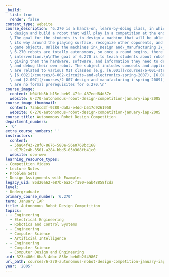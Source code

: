```yaml
---
_build:
  list: true
  render: false
content_type: website
course_description: "6.270 is a hands-on, learn-by-doing class, in which participants\
  \ design and build a robot that will play in a competition at the end of January.\
  \ The goal for the students is to design a machine that will be able to navigate\
  \ its way around the playing surface, recognize other opponents, and manipulate\
  \ game objects. Unlike the machines in\_Design and\_Manufacturing I\_([2.007](/courses/2-007-design-and-manufacturing-i-spring-2009)),\
  \ 6.270 robots are totally autonomous, so once a round begins, there is no human\
  \ intervention.\n\nThe goal of 6.270 is to teach students about robotic design by\
  \ giving them the hardware, software, and information they need to design, build,\
  \ and debug their own robot. The subject includes concepts and applications that\
  \ are related to various MIT classes (e.g. [6.001](/courses/6-001-structure-and-interpretation-of-computer-programs-spring-2005),\
  \ [6.002](/courses/6-002-circuits-and-electronics-spring-2007), [6.004](/courses/6-004-computation-structures-spring-2009),\
  \ and [2.007](/courses/2-007-design-and-manufacturing-i-spring-2009)), though there\
  \ are no formal prerequisites for 6.270.\n"
course_image:
  content: b04fbb5b-b15e-beb9-47fe-487eed84d37e
  website: 6-270-autonomous-robot-design-competition-january-iap-2005
course_image_thumbnail:
  content: 73abcd3f-9280-da0a-e4dd-b517d9261958
  website: 6-270-autonomous-robot-design-competition-january-iap-2005
course_title: Autonomous Robot Design Competition
department_numbers:
- '6'
extra_course_numbers: ''
instructors:
  content:
  - 5ba04f43-28f0-8676-580e-56e0768bc168
  - d17b2c4b-3501-a284-bbd5-05b308fb41c0
  website: ocw-www
learning_resource_types:
- Competition Videos
- Lecture Notes
- Problem Sets
- Design Assignments with Examples
legacy_uid: 86d20a62-e87b-6a2c-f190-eab48858fcda
level:
- Undergraduate
primary_course_number: '6.270'
term: January IAP
title: Autonomous Robot Design Competition
topics:
- - Engineering
  - Electrical Engineering
  - Robotics and Control Systems
- - Engineering
  - Computer Science
  - Artificial Intelligence
- - Engineering
  - Computer Science
  - Computer Design and Engineering
uid: 323c406d-6ba8-4dbc-836e-beb0b2f49867
url_path: courses/6-270-autonomous-robot-design-competition-january-iap-2005
year: '2005'
---
```

